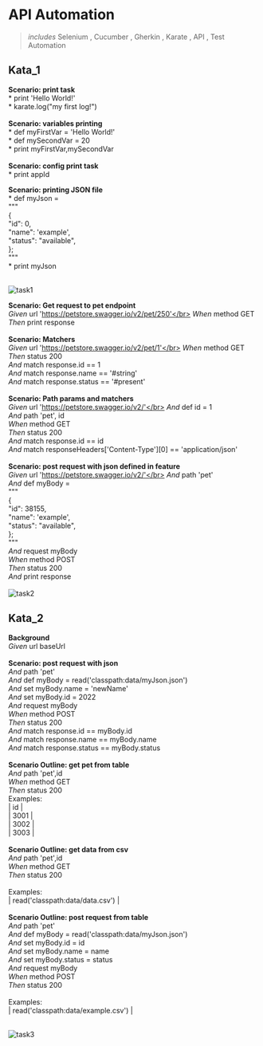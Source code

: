 # API Automation
>*includes* Selenium , Cucumber , Gherkin , Karate , API , Test Automation
  ## Kata_1
   **Scenario: print task**</br>
      * print 'Hello World!'</br>
      * karate.log("my first log!")</br>
 </br>
  **Scenario: variables printing**</br>
      * def myFirstVar = 'Hello World!'</br>
      * def mySecondVar = 20</br>
      * print myFirstVar,mySecondVar</br>
 </br>
  **Scenario: config print task**</br>
      * print appId</br>

  **Scenario: printing JSON file**</br>
      * def myJson =</br>
       """</br>
           {</br>
           "id": 0,</br>
           "name": 'example',</br>
           "status": "available",</br>
       };</br>
       """</br>
      * print myJson </br>
    </br>
  
![task1](https://user-images.githubusercontent.com/88919177/145682652-15206dcb-bfa7-4eda-9e19-bc73c78a13ed.gif)


   **Scenario: Get request to pet endpoint**</br>
     *Given* url 'https://petstore.swagger.io/v2/pet/250'</br>
     *When* method GET</br>
     *Then* print response</br>
</br>
   **Scenario: Matchers**</br>
     *Given* url 'https://petstore.swagger.io/v2/pet/1'</br>
     *When* method GET</br>
     *Then* status 200</br>
     *And* match response.id == 1</br>
     *And* match response.name == '#string'</br>
     *And* match response.status == '#present'</br>
</br>
   **Scenario: Path params and matchers**</br>
     *Given* url 'https://petstore.swagger.io/v2/'</br>
     *And* def id = 1</br>
     *And* path 'pet', id</br>
     *When* method GET</br>
     *Then* status 200</br>
     *And* match response.id == id</br>
     *And* match responseHeaders['Content-Type'][0] == 'application/json'</br>
</br>
   **Scenario: post request with json defined in feature**</br>
     *Given* url 'https://petstore.swagger.io/v2/'</br>
     *And* path 'pet'</br>
     *And* def myBody =</br>
      """</br>
          {</br>
          "id": 38155,</br>
          "name": 'example',</br>
          "status": "available",</br>
        };</br>
      """</br>
     *And* request myBody</br>
     *When* method POST</br>
     *Then* status 200</br>
     *And* print response</br>
</br>
![task2](https://user-images.githubusercontent.com/88919177/145683936-8da60236-1c72-4912-9e62-d657fcbde87a.gif)
</br>
  ## Kata_2
   **Background**</br>
   *Given* url baseUrl</br>
</br>
  **Scenario: post request with json**</br>
    *And* path 'pet'</br>
    *And* def myBody = read('classpath:data/myJson.json')</br>
    *And* set myBody.name = 'newName'</br>
    *And* set myBody.id = 2022</br>
    *And* request myBody</br>
    *When* method POST</br>
    *Then* status 200</br>
    *And* match response.id == myBody.id</br>
    *And* match response.name == myBody.name</br>
    *And* match response.status == myBody.status</br>
</br>
  **Scenario Outline: get pet from table**</br>
    *And* path 'pet',id</br>
    *When* method GET</br>
    *Then* status 200</br>
    Examples:</br>
      | id   |</br>
      | 3001 |</br>
      | 3002 |</br>
      | 3003 |</br>
</br>
  **Scenario Outline: get data from csv**</br>
    *And* path 'pet',id</br>
    *When* method GET</br>
    *Then* status 200</br>
</br>
    Examples:</br>
    | read('classpath:data/data.csv') |</br>
</br>
  **Scenario Outline: post request from table**</br>
    *And* path 'pet'</br>
    *And* def myBody = read('classpath:data/myJson.json')</br>
    *And* set myBody.id = id</br>
    *And* set myBody.name = name</br>
    *And* set myBody.status = status</br>
    *And* request myBody</br>
    *When* method POST</br>
    *Then* status 200</br>
</br>
    Examples:</br>
      | read('classpath:data/example.csv') |</br>
      </br>
      
![task3](https://user-images.githubusercontent.com/88919177/145688684-9a0f9c5e-8b4d-4995-8f3c-13aa91becf0f.gif)
